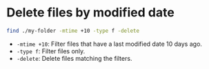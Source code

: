 # Delete files by modified date

```bash
find ./my-folder -mtime +10 -type f -delete
```

- `-mtime +10`: Filter files that have a last modified date 10 days ago.
- `-type f`: Filter files only.
- `-delete`: Delete files matching the filters.
